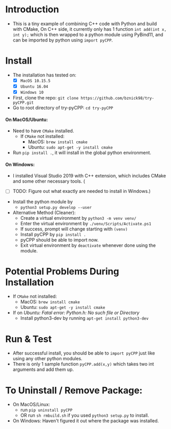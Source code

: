 # Introduction
- This is a tiny example of combining C++ code with Python and build with CMake, On C++ side, it currently only has 1 function `int add(int x, int y);` which is then wrapped to a python module using PyBind11, and can be imported by python using `import pyCPP`.
  
# Install
- The installation has tested on:
  - [x]  `MacOS 10.15.5`
  - [x]  `Ubuntu 16.04`
  - [x]  `Windows 10`
- First, clone the repo: `git clone https://github.com/bznick98/try-pyCPP.git`
- Go to root directory of try-pyCPP: `cd try-pyCPP`
#### On MacOS/Ubuntu:
- Need to have `CMake` installed.
  - If `CMake` not installed:
    - MacOS: `brew install cmake`
    - Ubuntu: `sudo apt-get -y install cmake`
- Run `pip install .`, it will install in the global python environment.
#### On Windows:
- I installed Visual Studio 2019 with C++ extension, which includes CMake and some other necessary tools. (
- [ ] TODO: Figure out what exactly are needed to install in Windows.)
- Install the python module by
  - `python3 setup.py develop --user`
- Alternative Method (Cleaner):
    - Create a virtual environment by `python3 -m venv venv/`
    - Enter the virtual environment by `./venv/Scripts/Activate.ps1` 
    - If success, prompt will change starting with `(venv)`
    - Install pyCPP by `pip install .`
    - pyCPP should be able to import now.
    - Exit virtual environment by `deactivate` whenever done using the module.

# Potential Problems During Installation
- If `CMake` not installed:
  - MacOS: `brew install cmake`
  - Ubuntu: `sudo apt-get -y install cmake`
- If on *Ubuntu: Fatal error: Python.h: No such file or Directory*
  - Install python3-dev by running `apt-get install python3-dev`

# Run & Test
- After successful install, you should be able to `import pyCPP` just like using any other python modules.
- There is only 1 sample function `pyCPP.add(x,y)` which takes two int arguments and add them up.

# To Uninstall / Remove Package:
- On MacOS/Linux: 
  - run `pip uninstall pyCPP` 
  - OR run `sh rmbuild.sh` if you used `python3 setup.py` to install.
- On Windows: Haven't figured it out where the package was installed.

